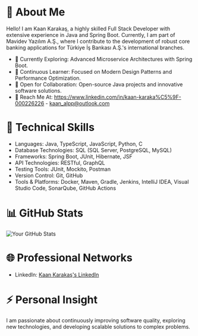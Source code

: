# 💼 About Me
Hello! I am Kaan Karakaş, a highly skilled Full Stack Developer with extensive experience in Java and Spring Boot. Currently, I am part of Mavidev Yazılım A.Ş., where I contribute to the development of robust core banking applications for Türkiye İş Bankası A.Ş.'s international branches.

- 🚀 Currently Exploring: Advanced Microservice Architectures with Spring Boot.
- 🌱 Continuous Learner: Focused on Modern Design Patterns and Performance Optimization.
- 🤝 Open for Collaboration: Open-source Java projects and innovative software solutions.
- 📩 Reach Me At: https://www.linkedin.com/in/kaan-karaka%C5%9F-000226226 - kaan_alpp@outlook.com

# 🔧 Technical Skills
- Languages: Java, TypeScript, JavaScript, Python, C
- Database Technologies: SQL (SQL Server, PostgreSQL, MySQL)
- Frameworks: Spring Boot, JUnit, Hibernate, JSF
- API Technologies: RESTful, GraphQL
- Testing Tools: JUnit, Mockito, Postman
- Version Control: Git, GitHub
- Tools & Platforms: Docker, Maven, Gradle, Jenkins, IntelliJ IDEA, Visual Studio Code, SonarQube, GitHub Actions

# 📊 GitHub Stats
![Your GitHub Stats](https://github-readme-stats.vercel.app/api?username=KaanKarakass&show_icons=true&theme=dark)

# 🌐 Professional Networks
- LinkedIn: [Kaan Karakaş's LinkedIn](https://www.linkedin.com/in/kaan-karaka%C5%9F-000226226)

# ⚡ Personal Insight
I am passionate about continuously improving software quality, exploring new technologies, and developing scalable solutions to complex problems.
